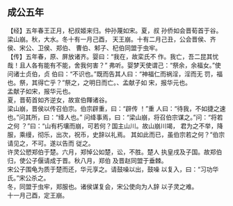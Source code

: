 ## 成公五年

【经】五年春王正月，杞叔姬来归。仲孙蔑如宋。夏，叔
孙侨如会晋荀首于谷。梁山崩。秋，大水。冬十有一月己酉，
天王崩。十有二月己丑，公会晋侯、齐侯、宋公、卫侯、郑伯、
曹伯、邾子、杞伯同盟于虫牢。  
【传】五年春，原、屏放诸齐。婴曰：“我在，故栾氏不
作。我亡，吾二昆其忧哉！且人各有能有不能，舍我何害？”
弗听。婴梦天使谓己：“祭余，余福女。”使问诸士贞伯，贞
伯曰：“不识也。”既而告其人曰：“神福仁而祸淫，淫而无
罚，福也。祭，其得亡乎？”祭之，之明日而亡。、孟献子如
宋，报华元也。  
孟献子如宋，报华元也。  
夏，晋荀首如齐逆女，故宣伯餫诸谷。  
梁山崩，晋侯以传召伯宗。伯宗辟重，曰：“辟传 ！”重
人曰：“待我，不如捷之速也。”问其所，曰：“绛人也。”
问绛事焉，曰：“梁山崩，将召伯宗谋之。”问：“将若之何
？”曰：“山有朽壤而崩，可若何？国主山川。故山崩川竭，
君为之不举，降服，乘缦，彻乐，出次，祝币，史辞以礼焉。
其如此而已，虽伯宗若之何？”伯宗请见之，不可。遂以告而
従之。  
许灵公愬郑伯于楚。六月，郑悼公如楚，讼，不胜。楚人
执皇戌及子国。故郑伯归，使公子偃请成于晋。秋八月，郑伯
及晋赵同盟于垂棘。  
宋公子围龟为质于楚而还，华元享之。请鼓噪以出，鼓噪
以复入，曰：“习功华氏。”宋公杀之。  
冬，同盟于虫牢，郑服也。诸侯谋复会，宋公使向为人辞
以子灵之难。  
十一月己酉，定王崩。  

